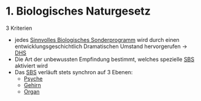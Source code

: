# 1. Biologisches Naturgesetz
3 Kriterien
- jedes [Sinnvolles Biologisches Sonderprogramm](../SBS.md#Sinnvolles%20Biologisches%20Sonderprogramm) wird durch einen entwicklungsgeschichtlich Dramatischen Umstand hervorgerufen -> [DHS](../DHS.md)
- Die Art der unbewussten Empfindung bestimmt, welches spezielle [SBS](../SBS.md) aktiviert wird
- Das [SBS](../SBS.md) verläuft stets synchron auf 3 Ebenen:
	- [Psyche](../../../Glossar/Psyche.md)
	- [Gehirn](../../../Menschlicher_Körper/Gehirn/Gehirn.md)
	- [Organ](../../../Glossar/Organ.md)